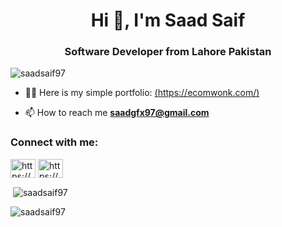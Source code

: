 <h1 align="center">Hi 👋, I'm Saad Saif</h1>
<h3 align="center">Software Developer from Lahore Pakistan</h3>

<p align="left"> <img src="https://komarev.com/ghpvc/?username=saadsaif97&label=Profile%20views&color=0e75b6&style=flat" alt="saadsaif97" /> </p>

- 👨‍💻 Here is my simple portfolio: [(https://ecomwonk.com/)](https://ecomwonk.com/)

- 📫 How to reach me **saadgfx97@gmail.com**

<h3 align="left">Connect with me:</h3>
<p align="left">
<a href="https://www.linkedin.com/in/saadsaif97/" target="blank"><img align="center" src="https://raw.githubusercontent.com/rahuldkjain/github-profile-readme-generator/master/src/images/icons/Social/linked-in-alt.svg" alt="https://www.linkedin.com/in/saad-saif-bb6a3a201/" height="30" width="40" /></a>
<a href="https://www.youtube.com/@saadsaif97" target="blank"><img align="center" src="https://raw.githubusercontent.com/rahuldkjain/github-profile-readme-generator/master/src/images/icons/Social/youtube.svg" alt="https://www.youtube.com/channel/ucylxubh0e-m5_he24xizm0w" height="30" width="40" /></a>
</p>

<p>&nbsp;<img align="center" src="https://github-readme-stats.vercel.app/api?username=saadsaif97&show_icons=true&locale=en" alt="saadsaif97" /></p>

<p><img align="center" src="https://github-readme-streak-stats.herokuapp.com/?user=saadsaif97&" alt="saadsaif97" /></p>
